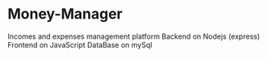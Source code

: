 # Money-Manager
Incomes and expenses management platform
Backend on Nodejs (express)
Frontend on JavaScript
DataBase on mySql
